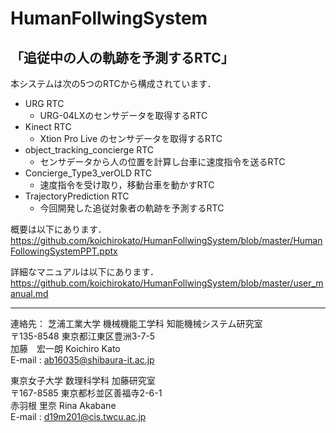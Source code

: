 <h1>HumanFollwingSystem</h1> 

<h2>「追従中の人の軌跡を予測するRTC」</h2>
  
本システムは次の5つのRTCから構成されています．  

- URG RTC
  - URG-04LXのセンサデータを取得するRTC
- Kinect RTC
  - Xtion Pro Live のセンサデータを取得するRTC
- object_tracking_concierge RTC
  - センサデータから人の位置を計算し台車に速度指令を送るRTC
- Concierge_Type3_verOLD RTC
  - 速度指令を受け取り，移動台車を動かすRTC
- TrajectoryPrediction RTC
  - 今回開発した追従対象者の軌跡を予測するRTC

概要は以下にあります．  
https://github.com/koichirokato/HumanFollwingSystem/blob/master/HumanFollowingSystemPPT.pptx  

詳細なマニュアルは以下にあります．  
https://github.com/koichirokato/HumanFollwingSystem/blob/master/user_manual.md  


****
連絡先：
芝浦工業大学 機械機能工学科 知能機械システム研究室  
〒135-8548 東京都江東区豊洲3-7-5  
加藤　宏一朗 Koichiro Kato  
E-mail : ab16035@shibaura-it.ac.jp  

東京女子大学 数理科学科 加藤研究室  
〒167-8585 東京都杉並区善福寺2-6-1  
赤羽根 里奈 Rina Akabane  
E-mail : d19m201@cis.twcu.ac.jp  